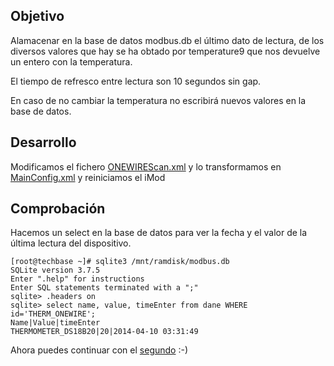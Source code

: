 ## Objetivo

Alamacenar en la base de datos modbus.db el último dato de lectura, de los diversos valores que hay se ha obtado por temperature9 que nos devuelve un entero con la temperatura.

El tiempo de refresco entre lectura son 10 segundos sin gap.

En caso de no cambiar la temperatura no escribirá nuevos valores en la base de datos.

## Desarrollo

Modificamos el fichero [ONEWIREScan.xml](../ONEWIREScan.xml) y lo transformamos en [MainConfig.xml](MainConfig.xml) y reiniciamos el iMod

## Comprobación

Hacemos un select en la base de datos para ver la fecha y el valor de la última lectura del dispositivo.


```
[root@techbase ~]# sqlite3 /mnt/ramdisk/modbus.db
SQLite version 3.7.5
Enter ".help" for instructions
Enter SQL statements terminated with a ";"
sqlite> .headers on
sqlite> select name, value, timeEnter from dane WHERE id='THERM_ONEWIRE';
Name|Value|timeEnter
THERMOMETER_DS18B20|20|2014-04-10 03:31:49
```

Ahora puedes continuar con el [segundo](..segundo/README.md) :-)